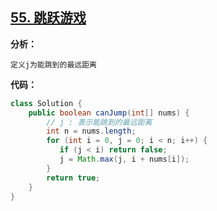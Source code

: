 ## [55. 跳跃游戏](https://leetcode-cn.com/problems/jump-game/)

**分析：**

```
定义j为能跳到的最远距离
```

**代码：**

```java
class Solution {
    public boolean canJump(int[] nums) {
        // j : 表示能跳到的最远距离
        int n = nums.length;
        for (int i = 0, j = 0; i < n; i++) {
           if (j < i) return false;
           j = Math.max(j, i + nums[i]);
        }
        return true;
    }
}
```

